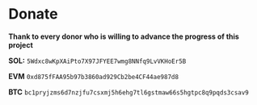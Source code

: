 # Donate
__Thank to every donor who is willing to advance the progress of this project__

**SOL:** `5Wdxc8wKpXAiPto7X97JFYEE7wmg8NNfq9LvVKHoEr5B`

**EVM** `0xd875fFAA95b97b3860ad929Cb2be4CF44ae987d8`

**BTC** `bc1pryjzms6d7nzjfu7csxmj5h6ehg7tl6gstmaw66s5hgtpc8q9pqds3csav9`
